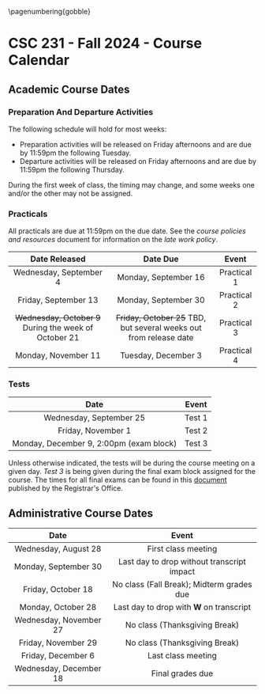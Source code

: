 \pagenumbering{gobble}

# CSC 231 - Fall 2024 -  Course Calendar

## Academic Course Dates

### Preparation And Departure Activities

The following schedule will hold for most weeks:

* Preparation activities will be released on Friday afternoons and are due by 11:59pm the following Tuesday.
* Departure activities will be released on Friday afternoons and are due by 11:59pm the following Thursday.

During the first week of class, the timing may change, and some weeks one and/or the other may not be assigned.

### Practicals

All practicals are due at 11:59pm on the due date. See the *course policies and resources* document for information on the *late work policy*.

| Date Released | Date Due | Event |
| :--: | :--: | :--: |
| Wednesday, September 4 | Monday, September 16 | Practical 1 |
| Friday, September 13 | Monday, September 30 | Practical 2 |
| ~~Wednesday, October 9~~  During the week of October 21 | ~~Friday, October 25~~ TBD, but several weeks out from release date | Practical 3 |
| Monday, November 11 | Tuesday, December 3 | Practical 4 |

### Tests

| Date | Event |
| :-: | :--: |
| Wednesday, September 25 | Test 1 |
| Friday, November 1 | Test 2 |
| Monday, December 9, 2:00pm (exam block) | Test 3 |

Unless otherwise indicated, the tests will be during the course meeting on a given day. *Test 3* is being given during the final exam block assigned for the course. The times for all final exams can be found in this [document](https://prod.wp.cdn.aws.wfu.edu/sites/120/2024/05/24-25-Final-Exam-Schedule.pdf) published by the Registrar's Office.

## Administrative Course Dates

|          Date          |                   Event                    |
| :--------------------: | :----------------------------------------: |
|  Wednesday, August 28  |            First class meeting             |
|  Monday, September 30  | Last day to drop without transcript impact |
|   Friday, October 18   | No class (Fall Break); Midterm grades due  |
|   Monday, October 28   |  Last day to drop with **W** on transcript   |
| Wednesday, November 27 |       No class (Thanksgiving Break)        |
|  Friday, November 29   |       No class (Thanksgiving Break)        |
|   Friday, December 6   |             Last class meeting             |
| Wednesday, December 18 |              Final grades due              |

